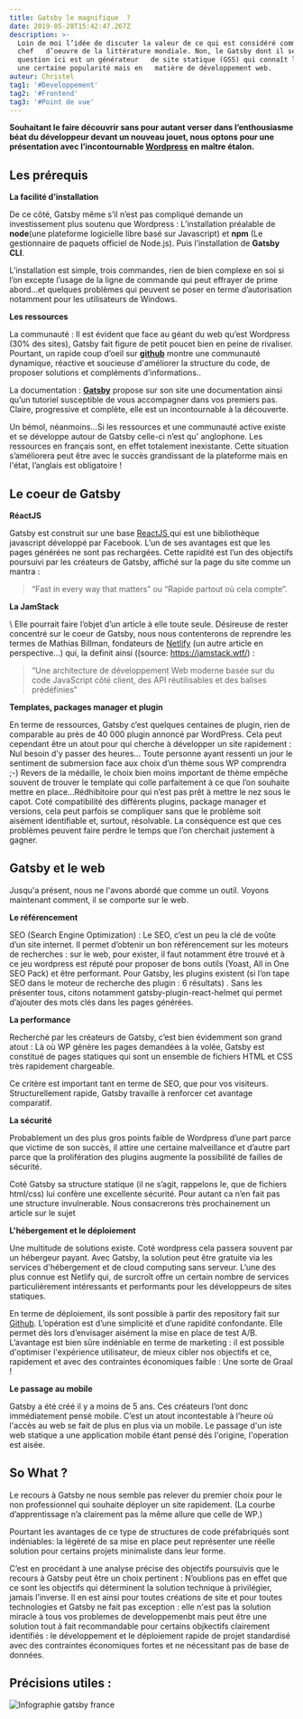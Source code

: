 ```yaml
---
title: Gatsby le magnifique  ?
date: 2019-05-28T15:42:47.267Z
description: >-
  Loin de moi l’idée de discuter la valeur de ce qui est considéré comme un
  chef   d’oeuvre de la littérature mondiale. Non, le Gatsby dont il sera
  question ici est un générateur   de site statique (GSS) qui connaît lui aussi
  une certaine popularité mais en   matière de développement web.
auteur: Christel
tag1: '#Developpement'
tag2: '#Frontend'
tag3: '#Point de vue'
---
```

**Souhaitant le faire découvrir sans pour autant verser dans l’enthousiasme béat du développeur devant un nouveau jouet, nous optons pour une présentation avec l’incontournable [Wordpress](https://fr.wordpress.com) en maître étalon.**


## Les prérequis

**La facilité d’installation**

De ce côté, Gatsby même s’il n’est pas compliqué demande un  investissement plus soutenu que Wordpress : L’installation préalable de **node**(une plateforme logicielle libre basé sur Javascript) et **npm** (Le gestionnaire de paquets officiel de Node.js). Puis l’installation de **Gatsby CLI**.

L’installation est simple, trois commandes, rien de bien complexe en soi si l’on excepte l’usage de  la ligne de commande qui peut effrayer de prime abord...et quelques problèmes qui peuvent se poser en terme d’autorisation notamment pour les utilisateurs de Windows.

**Les ressources** 

La communauté : Il est évident que face au géant  du web qu’est Wordpress (30% des sites), Gatsby fait figure de petit poucet bien en peine de rivaliser. Pourtant, un rapide coup d’oeil sur **[ github](https://github.com/gatsbyjs/gatsby)** montre une communauté dynamique, réactive et soucieuse d'améliorer la structure du code, de proposer solutions et compléments d’informations.. 



La documentation : **[Gatsby](https://www.gatsbyjs.org/)** propose sur son site une documentation ainsi qu’un tutoriel susceptible de vous accompagner dans vos premiers pas. Claire, progressive et complète, elle  est un incontournable à la découverte.



Un bémol, néanmoins...Si les ressources et  une communauté active existe et se développe autour de Gatsby celle-ci n’est qu’ anglophone. Les ressources en français sont, en effet totalement inexistante. Cette situation s’améliorera peut être avec le succès grandissant de la plateforme mais en l'état, l’anglais est obligatoire !



## Le coeur de Gatsby

**RéactJS**

Gatsby est construit sur une base [ReactJS ](https://reactjs.org/)qui est une bibliothèque javascript développé par Facebook. L’un de ses avantages est que les pages générées ne sont pas rechargées. Cette rapidité est l’un des objectifs poursuivi par les créateurs de Gatsby, affiché sur la page du site comme un mantra : 

> “Fast in every way that matters” ou “Rapide partout où cela compte”. 

**La JamStack**

\    Elle pourrait faire l’objet d’un article à elle toute seule. Désireuse de rester concentré sur le coeur de Gatsby, nous nous contenterons de reprendre les termes de Mathias Billman, fondateurs de [Netlify](https://www.netlify.com/) (un autre article en perspective...) qui, la definit ainsi ((source: https://jamstack.wtf/) :  

> “Une architecture de développement Web moderne basée sur du code JavaScript côté client, des API réutilisables et des balises prédéfinies” 

**Templates,  packages manager et plugin**

En terme de ressources, Gatsby c’est quelques centaines de plugin, rien de comparable au près de 40 000 plugin annoncé par WordPress. Cela peut cependant être un atout pour qui cherche à développer un site rapidement : Nul besoin d’y passer des heures... Toute personne ayant ressenti un jour le sentiment de submersion face aux choix d’un thème sous WP  comprendra ;-)
Revers de la médaille, le choix bien moins important de thème empêche souvent de trouver le template qui colle parfaitement à ce que l’on souhaite mettre en place...Rédhibitoire pour qui n’est pas prêt à mettre le nez sous le capot.
Coté compatibilité des différents plugins, package manager et versions, cela peut parfois se compliquer sans que le problème soit aisément identifiable et, surtout, résolvable. La conséquence est que ces problèmes peuvent  faire perdre le temps que l’on cherchait justement à gagner.



## Gatsby et le web

Jusqu'a présent, nous ne l'avons abordé que comme un outil. Voyons maintenant comment, il se comporte sur le web.

 **Le référencement** 

SEO (Search Engine Optimization) : Le SEO, c’est un peu la clé de voûte d’un site internet. Il permet d’obtenir un bon référencement sur les moteurs de recherches : sur le web, pour exister, il faut notamment être trouvé et à ce jeu wordpress est réputé pour proposer de bons outils (Yoast, All in One SEO Pack) et être performant. Pour Gatsby, les plugins existent (si l’on tape SEO dans le moteur de recherche des plugin : 6 résultats) . Sans les présenter tous, citons notamment gatsby-plugin-react-helmet qui permet d’ajouter des mots clés dans les pages générées.

 **La performance**

Recherché par les créateurs de Gatsby, c’est bien évidemment son grand atout : Là où WP génère les pages demandées à la volée, Gatsby est constitué de pages statiques qui sont un ensemble de fichiers HTML et CSS très rapidement chargeable.

Ce critère est important tant en terme de SEO, que pour vos visiteurs. Structurellement rapide, Gatsby travaille à renforcer cet avantage comparatif.

 **La sécurité** 

Probablement un des plus gros points faible de Wordpress d’une part parce que victime de son succès, il attire une certaine malveillance et d’autre part parce que la prolifération des plugins augmente la possibilité de failles de sécurité. 

Coté Gatsby sa structure statique (il ne s’agit, rappelons le, que de fichiers html/css) lui confère une excellente sécurité. Pour autant ca n’en fait pas une structure invulnerable. Nous consacrerons très prochainement un article sur le sujet

**L'hébergement et le déploiement** 

Une multitude de solutions existe. Coté wordpress cela passera souvent par un hébergeur payant. Avec Gatsby, la solution peut être gratuite via les services d'hébergement et de cloud computing sans serveur. L’une des plus connue est Netlify qui, de surcroît offre un certain nombre de services particulièrement intéressants et performants pour les développeurs de sites statiques.

En terme de déploiement, ils sont possible à partir des repository fait sur [Github](https://github.com/). L’opération est d’une simplicité et d’une rapidité confondante. Elle permet dès lors d’envisager aisément la mise en place de test A/B. L’avantage est bien sûre indéniable en terme de marketing : il est possible d'optimiser l'expérience utilisateur, de mieux cibler nos objectifs et ce, rapidement et avec des contraintes économiques faible : Une sorte de Graal !

   

**Le passage au mobile**

Gatsby a été créé il y a moins de 5 ans. Ces créateurs l’ont donc immédiatement pensé mobile. C’est un atout incontestable à l’heure où l'accès au web se fait de plus en plus via un mobile. Le passage d'un iste web statique a une application mobile étant pensé dés l'origine, l'operation est aisée.

##  So What ?
  

Le recours à Gatsby  ne nous semble pas relever du premier choix  pour le non professionnel qui souhaite déployer un site rapidement. (La courbe d’apprentissage n’a clairement pas la même allure que celle de WP.)

Pourtant les avantages de  ce type de structures de code préfabriqués sont indéniables: la légèreté de sa mise en place peut représenter une réelle solution pour certains projets minimaliste dans leur forme. 

C’est en procédant à une analyse précise des objectifs poursuivis que le recours à Gatsby peut être un choix pertinent : N’oublions pas en effet que ce sont les objectifs qui déterminent la solution technique à privilégier, jamais l’inverse. Il en est ainsi pour toutes créations de site et pour toutes technologies et Gatsby ne fait pas exception : elle n'est pas la solution miracle à tous vos problemes de developpemenbt mais peut être une solution tout à fait recommandable pour certains objkectifs clairement identifiés :  le développement et le déploiement rapide de  projet standardisé avec des contraintes économiques fortes et ne nécessitant pas de base de données.

## Précisions utiles :

![Infographie gatsby france](./InfoGatsby.png)
